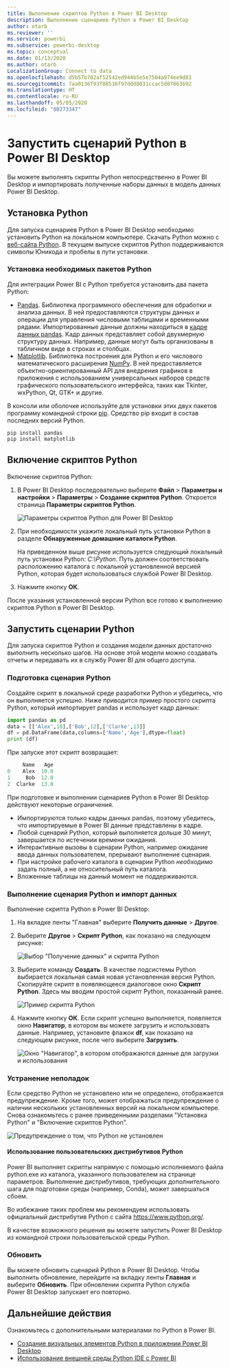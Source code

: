 ```yaml
---
title: Выполнение скриптов Python в Power BI Desktop
description: Выполнение сценариев Python в Power BI Desktop
author: otarb
ms.reviewer: ''
ms.service: powerbi
ms.subservice: powerbi-desktop
ms.topic: conceptual
ms.date: 01/13/2020
ms.author: otarb
LocalizationGroup: Connect to data
ms.openlocfilehash: d5b57b782af52542ed944b5e5e7504a974ee9d81
ms.sourcegitcommit: 7aa0136f93f88516f97ddd8031ccac5d07863b92
ms.translationtype: HT
ms.contentlocale: ru-RU
ms.lasthandoff: 05/05/2020
ms.locfileid: "80273347"
---
```

# <a name="run-python-scripts-in-power-bi-desktop"></a>Запустить сценарий Python в Power BI Desktop

Вы можете выполнять скрипты Python непосредственно в Power BI Desktop и импортировать полученные наборы данных в модель данных Power BI Desktop.

## <a name="install-python"></a>Установка Python

Для запуска сценариев Python в Power BI Desktop необходимо установить Python на локальном компьютере. Скачать Python можно с [веб-сайта Python](https://www.python.org/). В текущем выпуске скриптов Python поддерживаются символы Юникода и пробелы в пути установки.

### <a name="install-required-python-packages"></a>Установка необходимых пакетов Python

Для интеграции Power BI с Python требуется установить два пакета Python:

* [Pandas](https://pandas.pydata.org/). Библиотека программного обеспечения для обработки и анализа данных. В ней предоставляются структуры данных и операции для управления числовыми таблицами и временными рядами. Импортированные данные должны находиться в [кадре данных pandas](https://www.tutorialspoint.com/python_pandas/python_pandas_dataframe.htm). Кадр данных представляет собой двухмерную структуру данных. Например, данные могут быть организованы в табличном виде в строках и столбцах.
* [Matplotlib](https://matplotlib.org/). Библиотека построения для Python и его числового математического расширения [NumPy](https://www.numpy.org/). В ней предоставляется объектно-ориентированный API для внедрения графиков в приложения с использованием универсальных наборов средств графического пользовательского интерфейса, таких как Tkinter, wxPython, Qt, GTK+ и другие.

В консоли или оболочке используйте для установки этих двух пакетов программу командной строки [pip](https://pip.pypa.io/en/stable/). Средство pip входит в состав последних версий Python.

```CMD
pip install pandas
pip install matplotlib
```

## <a name="enable-python-scripting"></a>Включение скриптов Python

Включение скриптов Python:

1. В Power BI Desktop последовательно выберите **Файл** > **Параметры и настройки** > **Параметры** > **Создание скриптов Python**. Откроется страница **Параметры скриптов Python**.

   ![Параметры скриптов Python для Power BI Desktop](media/desktop-python-scripts/python-scripts-7.png)

1. При необходимости укажите локальный путь установки Python в разделе **Обнаруженные домашние каталоги Python**.

   На приведенном выше рисунке используется следующий локальный путь установки Python: *C:\Python*. Путь должен соответствовать расположению каталога с локальной установленной версией Python, которая будет использоваться службой Power BI Desktop.

1. Нажмите кнопку **ОК**.

После указания установленной версии Python все готово к выполнению скриптов Python в Power BI Desktop.

## <a name="run-python-scripts"></a>Запустить сценарии Python

Для запуска скриптов Python и создания модели данных достаточно выполнить несколько шагов. На основе этой модели можно создавать отчеты и передавать их в службу Power BI для общего доступа.

### <a name="prepare-a-python-script"></a>Подготовка сценария Python

Создайте скрипт в локальной среде разработки Python и убедитесь, что он выполняется успешно. Ниже приводится пример простого скрипта Python, который импортирует pandas и использует кадр данных:

```python
import pandas as pd
data = [['Alex',10],['Bob',12],['Clarke',13]]
df = pd.DataFrame(data,columns=['Name','Age'],dtype=float)
print (df)
```

При запуске этот скрипт возвращает:

```python
     Name   Age
0    Alex  10.0
1     Bob  12.0
2  Clarke  13.0
```

При подготовке и выполнении сценариев Python в Power BI Desktop действуют некоторые ограничения.

* Импортируются только кадры данных pandas, поэтому убедитесь, что импортируемые в Power BI данные представлены в кадре.
* Любой сценарий Python, который выполняется дольше 30 минут, завершается по истечении времени ожидания.
* Интерактивные вызовы в сценарии Python, например ожидание ввода данных пользователем, прерывают выполнение сценария.
* При настройке рабочего каталога в сценарии Python *необходимо* задать полный, а не относительный путь каталога.
* Вложенные таблицы на данный момент не поддерживаются.

### <a name="run-your-python-script-and-import-data"></a>Выполнение сценария Python и импорт данных

Выполнение скрипта Python в Power BI Desktop:

1. На вкладке ленты "Главная" выберите **Получить данные** > **Другое**.

1. Выберите **Другое** > **Скрипт Python**, как показано на следующем рисунке:

   ![Выбор "Получение данных" и скрипта Python](media/desktop-python-scripts/python-scripts-1.png)

1. Выберите команду **Создать**. В качестве подсистемы Python выбирается локальная самая новая установленная версия Python. Скопируйте скрипт в появляющееся диалоговое окно **Скрипт Python**. Здесь мы вводим простой скрипт Python, показанный ранее.

   ![Пример скрипта Python](media/desktop-python-scripts/python-scripts-6.png)

1. Нажмите кнопку **ОК**. Если скрипт успешно выполняется, появляется окно **Навигатор**, в котором вы можете загрузить и использовать данные. Например, установите флажок **df**, как показано на следующем рисунке, после чего выберите **Загрузить**.

   ![Окно "Навигатор", в котором отображаются данные для загрузки и использования](media/desktop-python-scripts/python-scripts-5.png) 

### <a name="troubleshooting"></a>Устранение неполадок

Если средство Python не установлено или не определено, отображается предупреждение. Кроме того, может отображаться предупреждение о наличии нескольких установленных версий на локальном компьютере. Снова ознакомьтесь с ранее приведенными разделами "Установка Python" и "Включение скриптов Python".

![Предупреждение о том, что Python не установлен](media/desktop-python-scripts/python-scripts-3.png)

#### <a name="using-custom-python-distributions"></a>Использование пользовательских дистрибутивов Python

Power BI выполняет скрипты напрямую с помощью исполняемого файла python.exe из каталога, указанного пользователем на странице параметров. Выполнение дистрибутивов, требующих дополнительного шага для подготовки среды (например, Conda), может завершаться сбоем.

Во избежание таких проблем мы рекомендуем использовать официальный дистрибутив Python с сайта https://www.python.org/.

В качестве возможного решения вы можете запустить Power BI Desktop из командной строки пользовательской среды Python.

### <a name="refresh"></a>Обновить

Вы можете обновить сценарий Python в Power BI Desktop. Чтобы выполнить обновление, перейдите на вкладку ленты **Главная** и выберите **Обновить**. При обновлении скрипта Python служба Power BI Desktop запускает его повторно.

## <a name="next-steps"></a>Дальнейшие действия

Ознакомьтесь с дополнительными материалами по Python в Power BI.

* [Создание визуальных элементов Python в приложении Power BI Desktop](desktop-python-visuals.md)
* [Использование внешней среды Python IDE с Power BI](desktop-python-ide.md)
